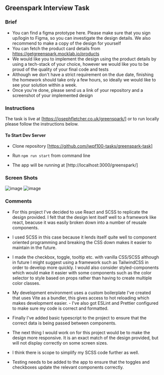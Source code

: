 ## Greenspark Interview Task

### Brief

- You can find a figma prototype here. Please make sure that you sign up/login to Figma, so you can investigate the design details. We also recommend to make a copy of the design for yourself
- You can fetch the product card details from https://getgreenspark.mocklab.io/products
- We would like you to implement the design using the product details by using a tech-stack of your choice, however we would like you to be proud of the quality of your final code and tests
- Although we don't have a strict requirement on the due date, finishing the homework should take only a few hours, so ideally we would like to see your solution within a week.
- Once you're done, please send us a link of your repository and a screenshot of your implemented design

### Instructions

The task is live at [https://josephfletcher.co.uk/greenspark/] or to run locally please follow the instructions below.

#### To Start Dev Server

- Clone repository [https://github.com/jwpf100-tasks/greenspark-task]

- Run `npm run start` from command line

- The app will be running at [http://localhost:3000/greenspark/]

### Screen Shots

![image](https://user-images.githubusercontent.com/64267174/139489572-d6de16e4-a8d7-4846-86d4-0eee475c2629.png)
![image](https://user-images.githubusercontent.com/64267174/139489629-a86df84e-8ee5-484e-ae47-aa678f0b1e9f.png)

### Comments

- For this project I've decided to use React and SCSS to replicate the design provided.  I felt that the design lent itself well to a framework like react, beacuse it was easily broken down into a number of reusale components. 
- I used SCSS in this case because it lends itself quite well to component oriented programming and breaking the CSS down makes it easier to maintain in the future. 
- I made the checkbox, toggle, tooltip etc. with vanilla CSS/SCSS although in future I might suggest using a framework such as TailwindCSS in order to develop more quickly.  I would also consider styled-components which would make it easier with some components such as the color selector to style based on props rather than having to create multiple color classes.  
- My development environment uses a custom boilerplate I've created that uses Vite as a bundler, this gives access to hot reloading which makes development easier.  - I've also got ESLint and Prettier configured to make sure my code is correct and formatted.
- Finally I've added basic typescript to the project to ensure that the correct data is being passed between components. 

- The next thing I would work on for this project would be to make the design more responsive.  It is an exact match of the design provided, but will not display correctly on some screen sizes. 
- I think there is scope to simplify my SCSS code further as well. 
- Testing needs to be added to the app to ensure that the toggles and checkboxes update the relevant components correctly. 
